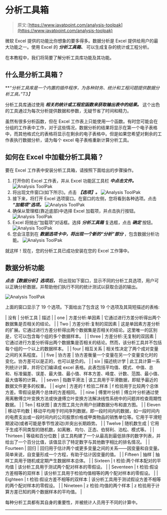 # 分析工具箱

> 原文:[https://www.javatpoint.com/analysis-toolpak](https://www.javatpoint.com/analysis-toolpak)

微软 Excel 提供的功能比你想象的要多得多。数据分析是 Excel 提供给用户的最大功能之一。使用 Excel 的 ***分析工具箱、*** 可以生成复杂的统计或工程分析。

在本教程中，我们将简要了解分析工具库功能及其功能。

## 什么是分析工具箱？

***“分析工具库是一个内置的插件程序，为各种财务、统计和工程问题提供数据分析工具。”*T3】**

分析工具库通过使用 ***相关的统计或工程宏函数来获取输出表中的结果。*** 这个出色的工具通过为每次分析提供数据和参数，无疑节省了时间和精力。

虽然有很多分析函数，但在 Excel 工作表上只能使用一个函数。有时您可能会在分组的工作表中工作，对于这些情况，数据分析的结果将显示在第一个电子表格中，而其他格式化的表格将显示在剩余的电子表格中。但是如果您希望对剩余的工作表执行数据分析，请为每个 excel 电子表格重新计算分析工具。

## 如何在 Excel 中加载分析工具箱？

要在 Excel 工作表中安装分析工具箱，请按照下面给出的步骤操作。

1.  打开你的 Excel 工作表，并从 Excel 功能区工具栏 ***中点击文件。***
    ![Analysis ToolPak](../Images/cf4ee2d6a06d58f484047a32c938409f.png)
2.  将出现文件窗口(如下所示)。点击 ***【选项】。***
    ![Analysis ToolPak](../Images/b41146ab1a7dacbd2b78755973c89f23.png)
3.  接下来，将打开 Excel 选项窗口。在窗口的左侧，您将看到各种选项。点击 ***“加载项”选项。***
    ![Analysis ToolPak](../Images/2c07607dfc025d098ced0253fe8bc497.png)
4.  确保从管理框(靠近底部)中选择 Excel 加载项，并点击执行按钮。
    ![Analysis ToolPak](../Images/b390ddd6d111f464e7536da446ed2af9.png)
5.  Excel 将抛出“加载项”对话框。选择 ***分析工具箱*** 复选框，点击 ***确定*** 按钮。
    ![Analysis ToolPak](../Images/8f8cb27448735563ab985d675c1d5adb.png)
6.  您会注意到在 ***数据选项卡中，将出现一个新的“分析”部分*** ，包含数据分析功能。
    ![Analysis ToolPak](../Images/a8ee7fdbc327a2110e03f491a7e58878.png)

就这样！现在，您的分析工具已成功安装在您的 Excel 工作簿中。

## 数据分析功能

***点击【数据分析】选项后，*** 将出现如下窗口，显示不同的分析工具选项，用户可以正确分析数据，并帮助他们执行不同的统计测试以获取合适的输出。

![Analysis ToolPak](../Images/4371901f1c45372ca29567f416118452.png)

上面的窗口显示了 19 个选项。下面给出了包含这 19 个选项及其简短描述的表格:

| 没有 | 分析工具 | 描述 |
| one | 方差分析:单因素 | 它通过进行方差分析得出两个数据集是否相关的结论。 |
| Two | 方差分析:复制的双因素 | 这是单因素方差分析的扩展。它通过进行方差分析得出两个数据集是否相关的结论。这里唯一的区别是，它可以包含每个组的多个数据样本。 |
| three | 方差分析:无复制的双因素 | 它通过进行方差分析得出两个数据集是否相关的结论。然而，该分析工具并不包括每个组的一个以上的数据样本。 |
| four | 相互关系 | 相关性决定了两个成对变量之间的关系程度。 |
| five | 协方差 | 协方差衡量一个变量在另一个变量变化时的变化。协方差可以是正的，也可以是负的。 |
| six | 描述统计学 | 此工具计算一系列统计计算，并将它们编译成 excel 表格。此表包括平均值、模式、中值、总和、标准偏差、误差、最大值、最小值、样本方差、峰度、计数、范围、最小值、最大值等的计算。 |
| seven | 指数平滑法 | 该工具用于平滑数据，即赋予最近的数据文件更多的权重。 |
| eight | 方差的 f 检验二样本 | f 检验用于比较两个总体方差。零假设是两个总体的方差相同。 |
| nine | 傅里叶分析 | 傅立叶分析通过使用离散傅立叶变换方法或快速傅立叶变换方法解决线性系统中的问题并检查周期性数据。 |
| Ten | 柱状图 | 直方图工具允许用户创建数据分布和直方图。 |
| Eleven | 移动平均数 | 移动平均用于时间序列数据，即一段时间内的数据，如一段时间内的电费支出或一段时间内的公司股票价格或甲类物品的销售单位等。它用于平滑短期波动(或者可能是季节性波动)并突出长期趋势。 |
| Twelve | 随机数生成 | 它用于生成不同类型的随机数，如离散、均匀、正态、伯努利、泊松、模式等。 |
| Thirteen | 等级和百分位数 | 该工具构建了一个从最高到最低排序的数字列表，并给出了一个百分比值，该值显示了特定数字与其他数字相比的排名情况。 |
| Fourteen | 回归 | 回归用于估计两个或更多变量之间的关系——因变量和自变量。简单来说，自变量形成一个方程，有助于估计因变量的值。 |
| Fifteen | 抽样 | 抽样工具用于随机或定期产生数据样本总体。 |
| Sixteen | t 检验:两个样本配对的平均值 | 该分析工具用于测试两个配对样本的零假设。 |
| Seventeen | t 检验:假设方差相等的双样本 | 该分析工具用于检验均值相等的两个配对样本的零假设。 |
| Eighteen | t 检验:假设方差不相等的双样本 | 该分析工具用于测试假设方差不相等的两个配对样本的零假设。 |
| Nineteen | z 检验:均值的两个样本 | z 检验用于计算方差已知的两个数据样本的平均值。 |

每种分析工具都有其自身的重要性，并被统计人员用于不同的计算中。

* * *